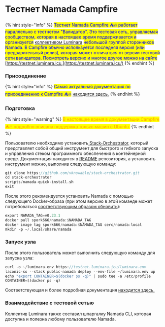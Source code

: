 # Тестнет Namada Campfire

{% hint style="info" %}
<mark style="color:blue;">Тестнет Namada Campfire ⛺🔥 работает параллельно с тестнетом "Валидатор". Это тестовая сеть, управляемая сообществом, которая в настоящее время поддерживается и организуется</mark> [коллективом Luminara](https://luminara.icu/) <mark style="color:blue;">небольшой группой сторонников Namada. В Campfire обычно используется последняя версия (или предварительный релиз), которая может отличаться от версии тестовой сети валидатора. Посмотреть версию и многое другое можно на сайте</mark> [https://testnet.luminara.icu.](https://testnet.luminara.icu/)
{% endhint %}

### Присоединение

{% hint style="info" %}
<mark style="color:blue;">Самая актуальная документация по присоединению к Campfire ⛺🔥</mark> [находится здесь.](https://knowabl.notion.site/Campfire-testnet-5e4c1df53ab64b818a55bfcf36ccc550)
{% endhint %}

### Подготовка

{% hint style="warning" %}
<mark style="color:orange;">В настоящее время в документации Campfire ⛺🔥 подробно описана поддержка только машин с Ubuntu.</mark>
{% endhint %}

Пользователю необходимо установить[ Stack-Orchestrator,](https://github.com/vknowable/stack-orchestrator) который представляет собой общий инструмент для быстрого и гибкого запуска и управления стеком программного обеспечения в контейнерной среде. Документация находится в [README](https://github.com/vknowable/stack-orchestrator/README.md) репозитория, а установить инструмент можно, выполнив следующую команду:

```rust
git clone https://github.com/vknowable/stack-orchestrator.git
cd stack-orchestrator
scripts/namada-quick-install.sh
exit
```

После этого рекомендуется установить Namada с помощью следующего Docker-образа (при этом версию в этой команде может потребоваться [соответствующим образом обновить](https://testnet.luminara.icu/)):

```rust
export NAMADA_TAG=v0.23.1
docker pull spork666/namada:$NAMADA_TAG
docker image tag spork666/namada:$NAMADA_TAG cerc/namada:local
mkdir -p ~/.local/share/namada
```

### Запуск узла&#x20;

После этого пользователь может выполнить следующую команду для запуска узла:

```rust
curl -o ~/luminara.env https://testnet.luminara.icu/luminara.env
laconic-so --stack public-namada deploy --env-file ~/luminara.env up
echo "export CONTAINER=$(docker ps -q)" | sudo tee -a /etc/profile
CONTAINER=$(docker ps -q)
```

Соответствующая и более подробная документация [находится здесь.](https://knowabl.notion.site/From-scratch-to-syncing-in-10-minutes-c0a56b34cdec447fbe2a5cd8f559f0bb)

### Взаимодействие с тестовой сетью

Коллектив Luminara также составил шпаргалку Namada CLI, которая доступна и полезна любому пользователю Namada.
